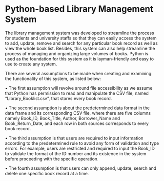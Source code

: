 # Python-based Library Management System
The library management system was developed to streamline the process for students and university staffs so that they can easily access the system to add, update, remove and search for any particular book record as well as view the whole book list. Besides, this system can also help streamline the process of managing and organizing large volumes of books. Python is used as the foundation for this system as it is layman-friendly and easy to use to create any system.

There are several assumptions to be made when creating and examining the functionality of this system, as listed below: 

•	The first assumption will revolve around file accessibility as we assume that Python has permission to read and manipulate the CSV file, named “Library_Booklist.csv”, that stores every book record.

•	The second assumption is about the predetermined data format in the data frame and its corresponding CSV file, where there are five columns namely Book_ID, Book_Title, Author, Borrower_Name and Book_Return_Date, and each row in both sources corresponds to every book record. 

•	The third assumption is that users are required to input information according to the predetermined rule to avoid any form of validation and type errors. For example, users are restricted and required to input the Book_ID to validate the format of the ID number and its existence in the system before proceeding with the specific operation.

•	The fourth assumption is that users can only append, update, search and delete one specific book record at a time. 
